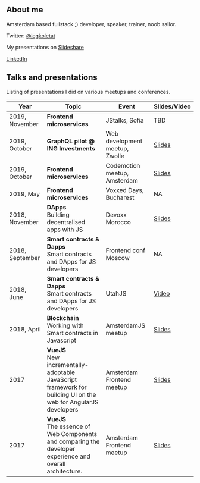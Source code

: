 ## About me

Amsterdam based fullstack ;) developer, speaker, trainer, noob sailor.

Twitter: [@legkoletat](https://twitter.com/legkoletat)

My presentations on [Slideshare](https://www.slideshare.net/michailkuznetsov/)

[LinkedIn](https://www.linkedin.com/in/michailkuznetcov/)


## Talks and presentations

Listing of presentations I did on various meetups and conferences.

| Year          | Topic         | Event  |  Slides/Video | 
| ------------- |-------------| ------|--------------|
| 2019, November          | **Frontend microservices**| JStalks, Sofia |  TBD |
| 2019, October          | **GraphQL pilot @ ING Investments**| Web development meetup, Zwolle |  [Slides](https://www.slideshare.net/michailkuznetsov/graphql-pilot-ing-investments-188890754) |
| 2019, October          | **Frontend microservices**| Codemotion meetup, Amsterdam |  [Slides](https://www.slideshare.net/michailkuznetsov/front-end-microservices-architectures-and-solution) |
| 2019, May          | **Frontend microservices**| Voxxed Days, Bucharest |  NA |
| 2018, November          | **DApps**<br> Building decentralised apps with JS | Devoxx Morocco | [Slides](https://www.slideshare.net/michailkuznetsov/building-decentralised-apps-with-js-devoxx-morocco-2018) |
| 2018, September          | **Smart contracts & Dapps**<br> Smart contracts and DApps for JS developers | Frontend conf Moscow | NA |
| 2018, June          | **Smart contracts & Dapps**<br> Smart contracts and DApps for JS developers | UtahJS | [Video](https://www.youtube.com/watch?v=uyggGNpBx1A&list=PLuVqdWOQ-PNn_lDYUVgcA4e91qxJzipva&index=12) |
| 2018, April       | **Blockchain**<br> Working with Smart contracts in Javascript | AmsterdamJS meetup | [Slides](https://www.slideshare.net/michailkuznetsov/working-with-smart-contracts-in-javascript) |
| 2017          | **VueJS**<br> New incrementally-adoptable JavaScript framework for building UI on the web for AngularJS developers | Amsterdam Frontend meetup | [Slides](https://www.slideshare.net/michailkuznetsov/vuejs-for-angular-developers) |
| 2017          | **VueJS**<br>The essence of Web Components and comparing the developer experience and overall architecture. | Amsterdam Frontend meetup | [Slides](https://www.slideshare.net/michailkuznetsov/web-componets-api-vuejs)|


